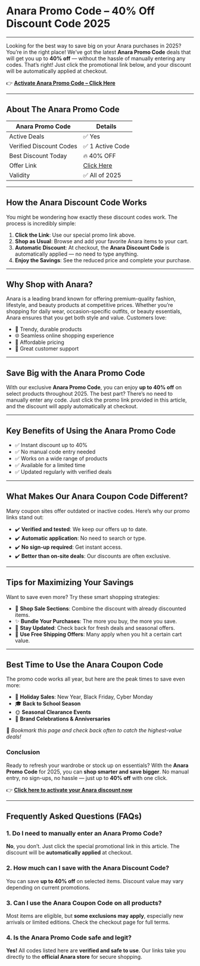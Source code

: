  # Anara Promo Code – 40% Off Discount Code 2025

 
---

Looking for the best way to save big on your Anara purchases in 2025? You’re in the right place! We’ve got the latest **Anara Promo Code** deals that will get you up to **40% off** — without the hassle of manually entering any codes. That’s right! Just click the promotional link below, and your discount will be automatically applied at checkout.

👉 **[Activate Anara Promo Code – Click Here](https://www.anara.com/?ref=dealspotr)**

---

## About The Anara Promo Code

| **Anara Promo Code** | **Details**           |
|----------------------|------------------------|
| Active Deals         | ✅ Yes                 |
| Verified Discount Codes | ✅ 1 Active Code   |
| Best Discount Today  | 🔥 40% OFF             |
| Offer Link           | [Click Here](https://www.anara.com/?ref=dealspotr) |
| Validity             | ✅ All of 2025         |

---

## How the Anara Discount Code Works

You might be wondering how exactly these discount codes work. The process is incredibly simple:

1. **Click the Link**: Use our special promo link above.
2. **Shop as Usual**: Browse and add your favorite Anara items to your cart.
3. **Automatic Discount**: At checkout, the **Anara Discount Code** is automatically applied — no need to type anything.
4. **Enjoy the Savings**: See the reduced price and complete your purchase.

---

## Why Shop with Anara?

Anara is a leading brand known for offering premium-quality fashion, lifestyle, and beauty products at competitive prices. Whether you’re shopping for daily wear, occasion-specific outfits, or beauty essentials, Anara ensures that you get both style and value. Customers love:

- 👗 Trendy, durable products  
- 🌐 Seamless online shopping experience  
- 💸 Affordable pricing  
- 💬 Great customer support  

---

## Save Big with the Anara Promo Code

With our exclusive **Anara Promo Code**, you can enjoy **up to 40% off** on select products throughout 2025. The best part? There’s no need to manually enter any code. Just click the promo link provided in this article, and the discount will apply automatically at checkout.

---

## Key Benefits of Using the Anara Promo Code

- ✅ Instant discount up to 40%  
- ✅ No manual code entry needed  
- ✅ Works on a wide range of products  
- ✅ Available for a limited time  
- ✅ Updated regularly with verified deals  

---

## What Makes Our Anara Coupon Code Different?

Many coupon sites offer outdated or inactive codes. Here’s why our promo links stand out:

- ✔️ **Verified and tested**: We keep our offers up to date.  
- ✔️ **Automatic application**: No need to search or type.  
- ✔️ **No sign-up required**: Get instant access.  
- ✔️ **Better than on-site deals**: Our discounts are often exclusive.  

---

## Tips for Maximizing Your Savings

Want to save even more? Try these smart shopping strategies:

- 💼 **Shop Sale Sections**: Combine the discount with already discounted items.  
- ✨ **Bundle Your Purchases**: The more you buy, the more you save.  
- 🔔 **Stay Updated**: Check back for fresh deals and seasonal offers.  
- 🚚 **Use Free Shipping Offers**: Many apply when you hit a certain cart value.  

---

## Best Time to Use the Anara Coupon Code

The promo code works all year, but here are the peak times to save even more:

- 🎁 **Holiday Sales**: New Year, Black Friday, Cyber Monday  
- 🎓 **Back to School Season**  
- 🌞 **Seasonal Clearance Events**  
- 🎉 **Brand Celebrations & Anniversaries**  

📌 *Bookmark this page and check back often to catch the highest-value deals!*

### Conclusion

Ready to refresh your wardrobe or stock up on essentials? With the **Anara Promo Code** for 2025, you can **shop smarter and save bigger**. No manual entry, no sign-ups, no hassle — just up to **40% off** with one click.

👉 **[Click here to activate your Anara discount now](https://www.anara.com/?ref=dealspotr)**

---

## Frequently Asked Questions (FAQs)

### 1. Do I need to manually enter an Anara Promo Code?

**No**, you don’t. Just click the special promotional link in this article. The discount will be **automatically applied** at checkout.

### 2. How much can I save with the Anara Discount Code?

You can save **up to 40% off** on selected items. Discount value may vary depending on current promotions.

### 3. Can I use the Anara Coupon Code on all products?

Most items are eligible, but **some exclusions may apply**, especially new arrivals or limited editions. Check the checkout page for full terms.

### 4. Is the Anara Promo Code safe and legit?

**Yes!** All codes listed here are **verified and safe to use**. Our links take you directly to the **official Anara store** for secure shopping.

 

<!--

**Here are some ideas to get you started:**

🙋‍♀️ A short introduction - what is your organization all about?
🌈 Contribution guidelines - how can the community get involved?
👩‍💻 Useful resources - where can the community find your docs? Is there anything else the community should know?
🍿 Fun facts - what does your team eat for breakfast?
🧙 Remember, you can do mighty things with the power of [Markdown](https://docs.github.com/github/writing-on-github/getting-started-with-writing-and-formatting-on-github/basic-writing-and-formatting-syntax)
-->
